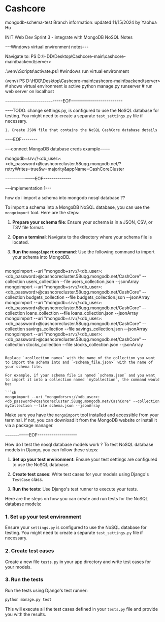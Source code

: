 # Cashcore
mongodb-schema-test Branch information: updated 11/15/2024 by Yaohua Hu

INIT Web Dev Sprint 3 - integrate with MongoDB NoSQL Notes

---Windows virtual environment notes---

Navigate to: PS D:\HDD\Desktop\Cashcore-main\cashcore-main\backend\server>

.\venv\Scripts\activate.ps1 #windows run virtual environment

(venv) PS D:\HDD\Desktop\Cashcore-main\cashcore-main\backend\server> # shows virtual environment is active
python manage.py runserver # run web server on localhost

-----------------------------EOF--------------------------

----TODO:
change settings.py, is configured to use the NoSQL database for testing. You might need to create a separate `test_settings.py` file if necessary.

	1. Create JSON file that contains the NoSQL CashCore database details
----EOF--------

---connect MongoDB database creds example-----

mongodb+srv://<db_user>:<db_password>@cashcorecluster.58uqg.mongodb.net/?retryWrites=true&w=majority&appName=CashCoreCluster

---------------EOF--------------

---implementation 1---

how do i import a schema into mongodb nosql database ??

To import a schema into a MongoDB NoSQL database, you can use the `mongoimport` tool. Here are the steps:

1. **Prepare your schema file**: Ensure your schema is in a JSON, CSV, or TSV file format.

2. **Open a terminal**: Navigate to the directory where your schema file is located.

3. **Run the `mongoimport` command**: Use the following command to import your schema into MongoDB.

   ```sh
 mongoimport --uri "mongodb+srv://<db_user>:<db_password>@cashcorecluster.58uqg.mongodb.net/CashCore" --collection users_collection --file users_collection.json --jsonArray
 mongoimport --uri "mongodb+srv://<db_user>:<db_password>@cashcorecluster.58uqg.mongodb.net/CashCore" --collection budgets_collection --file budgets_collection.json --jsonArray
 mongoimport --uri "mongodb+srv://<db_user>:<db_password>@cashcorecluster.58uqg.mongodb.net/CashCore" --collection loans_collection --file loans_collection.json --jsonArray
 mongoimport --uri "mongodb+srv://<db_user>:<db_password>@cashcorecluster.58uqg.mongodb.net/CashCore" --collection savings_collection --file savings_collection.json --jsonArray
 mongoimport --uri "mongodb+srv://<db_user>:<db_password>@cashcorecluster.58uqg.mongodb.net/CashCore" --collection stocks_collection --file stocks_collection.json --jsonArray
   ```

   Replace `<collection_name>` with the name of the collection you want to import the schema into and `<schema_file.json>` with the name of your schema file.

For example, if your schema file is named `schema.json` and you want to import it into a collection named `myCollection`, the command would be:

```sh
mongoimport --uri "mongodb+srv://<db_user>:<db_password>@cashcorecluster.58uqg.mongodb.net/CashCore" --collection myCollection --file schema.json --jsonArray
```

Make sure you have the `mongoimport` tool installed and accessible from your terminal. If not, you can download it from the MongoDB website or install it via a package manager.

------------EOF--------------------


How do I test the nosql database models work ?
 To test NoSQL database models in Django, you can follow these steps:

1. **Set up your test environment**: Ensure your test settings are configured to use the NoSQL database.

2. **Create test cases**: Write test cases for your models using Django's `TestCase` class.

3. **Run the tests**: Use Django's test runner to execute your tests.

Here are the steps on how you can create and run tests for the NoSQL database models:

### 1. Set up your test environment

Ensure your `settings.py` is configured to use the NoSQL database for testing. You might need to create a separate `test_settings.py` file if necessary.

### 2. Create test cases

Create a new file `tests.py` in your app directory and write test cases for your models.


### 3. Run the tests

Run the tests using Django's test runner:

```sh
python manage.py test
```

This will execute all the test cases defined in your `tests.py` file and provide you with the results.
